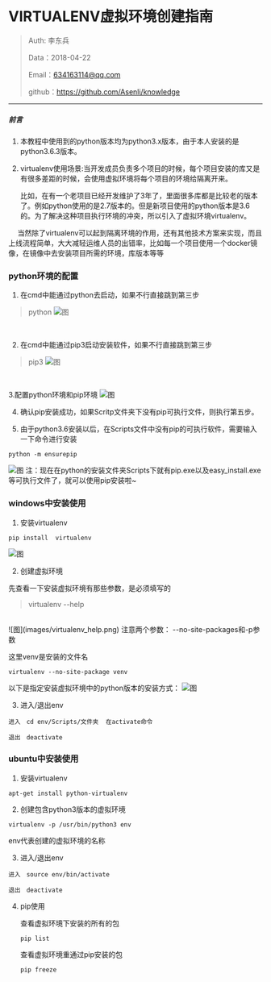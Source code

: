 
# VIRTUALENV虚拟环境创建指南

>Auth: 李东兵
>
>Data：2018-04-22
>
>Email：634163114@qq.com
>
>github：https://github.com/Asenli/knowledge

---

##### 前言
 1. 本教程中使用到的python版本均为python3.x版本，由于本人安装的是python3.6.3版本。
　<br>
 2. virtualenv使用场景:当开发成员负责多个项目的时候，每个项目安装的库又是有很多差距的时候，会使用虚拟环境将每个项目的环境给隔离开来。
　<br>

	比如，在有一个老项目已经开发维护了3年了，里面很多库都是比较老的版本了。例如python使用的是2.7版本的。但是新项目使用的python版本是3.6的。为了解决这种项目执行环境的冲突，所以引入了虚拟环境virtualenv。

　	当然除了virtualenv可以起到隔离环境的作用，还有其他技术方案来实现，而且上线流程简单，大大减轻运维人员的出错率，比如每一个项目使用一个docker镜像，在镜像中去安装项目所需的环境，库版本等等

### python环境的配置

1. 在cmd中能通过python去启动，如果不行直接跳到第三步
>python
![图](images/python.png)
<br>

2. 在cmd中能通过pip3启动安装软件，如果不行直接跳到第三步
>pip3
![图](images/pip3.png)
<br>

3.配置python环境和pip环境
![图](images/python_pip_envir.png)

4. 确认pip安装成功，如果Scritp文件夹下没有pip可执行文件，则执行第五步。

5. 由于python3.6安装以后，在Scripts文件中没有pip的可执行软件，需要输入一下命令进行安装

```
python -m ensurepip
```
![图](images/ensurepip.png)
注：现在在python的安装文件夹Scripts下就有pip.exe以及easy_install.exe等可执行文件了，就可以使用pip安装啦~


### windows中安装使用

1. 安装virtualenv
```
pip install  virtualenv
```
![图](images/pip_virtualenv.png)

2. 创建虚拟环境

先查看一下安装虚拟环境有那些参数，是必须填写的
>virtualenv --help
<br>
![图](images/virtualenv_help.png)
注意两个参数：
--no-site-packages和-p参数

这里venv是安装的文件名
```
virtualenv --no-site-package venv
```
以下是指定安装虚拟环境中的python版本的安装方式：
![图](images/virtualenv_env_p.png)
<br>

3. 进入/退出env
```
进入　cd env/Scripts/文件夹  在activate命令

退出　deactivate
```


### ubuntu中安装使用

1. 安装virtualenv

```
apt-get install python-virtualenv
```

2. 创建包含python3版本的虚拟环境
```
virtualenv -p /usr/bin/python3 env
```
env代表创建的虚拟环境的名称


3. 进入/退出env
```
进入　source env/bin/activate

退出　deactivate
```

4. pip使用

	查看虚拟环境下安装的所有的包　
	```
	pip list
	```
	
	查看虚拟环境重通过pip安装的包
	```
	pip freeze
	```


